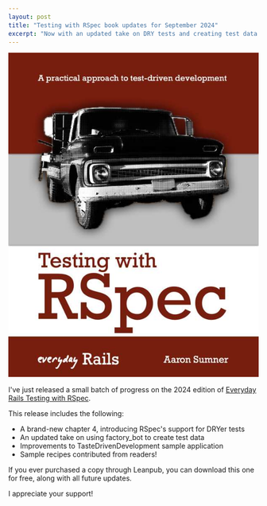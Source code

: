 ```yaml
---
layout: post
title: "Testing with RSpec book updates for September 2024"
excerpt: "Now with an updated take on DRY tests and creating test data with factory_bot!"
---
```


<a href="https://leanpub.com/everydayrailsrspec"><img src="/images/rspec-book-2024-xl.jpg" class="h-40 float-right border ml-2 mb-2 shadow" alt="" /></a>

I've just released a small batch of progress on the 2024 edition of [Everyday Rails Testing with RSpec](https://leanpub.com/everydayrailsrspec).

This release includes the following:

- A brand-new chapter 4, introducing RSpec's support for DRYer tests
- An updated take on using factory_bot to create test data
- Improvements to TasteDrivenDevelopment sample application
- Sample recipes contributed from readers!

If you ever purchased a copy through Leanpub, you can download this one for free, along with all future updates.

I appreciate your support!
